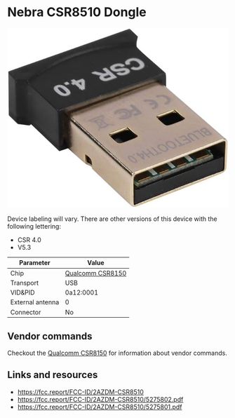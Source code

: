 # Nebra CSR8510 Dongle

![Nebra CSR8510](Nebra_CSR8510.jpg)

Device labeling will vary. There are other versions of this device with the following lettering:

- CSR 4.0
- V5.3

| Parameter        | Value                                        |
| ---------------- | -------------------------------------------- |
| Chip             | [Qualcomm CSR8150](Chip_Qualcomm_CSR8150.md) |
| Transport        | USB                                          |
| VID&PID          | 0a12:0001                                    |
| External antenna | 0                                            |
| Connector        | No                                           |

## Vendor commands

Checkout the [Qualcomm CSR8150](Chip_Qualcomm_CSR8150.md) for information about vendor commands.

## Links and resources

- <https://fcc.report/FCC-ID/2AZDM-CSR8510>
- <https://fcc.report/FCC-ID/2AZDM-CSR8510/5275802.pdf>
- <https://fcc.report/FCC-ID/2AZDM-CSR8510/5275801.pdf>
